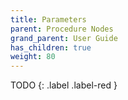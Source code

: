 ```yaml
---
title: Parameters
parent: Procedure Nodes
grand_parent: User Guide
has_children: true
weight: 80
---
```


TODO
{: .label .label-red }
